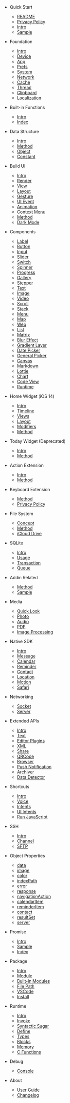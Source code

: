 - Quick Start
  - [README](en/README.md)
  - [Privacy Policy](en/privacy.md)
  - [Intro](en/quickstart/intro.md)
  - [Sample](en/quickstart/sample.md)

- Foundation
  - [Intro](en/foundation/intro.md)
  - [Device](en/foundation/device.md)
  - [App](en/foundation/app.md)
  - [Prefs](en/foundation/prefs.md)
  - [System](en/foundation/system.md)
  - [Network](en/foundation/network.md)
  - [Cache](en/foundation/cache.md)
  - [Thread](en/foundation/thread.md)
  - [Clipboard](en/foundation/clipboard.md)
  - [Localization](en/foundation/l10n.md)

- Built-in Functions
  - [Intro](en/function/intro.md)
  - [Index](en/function/index.md)

- Data Structure
  - [Intro](en/data/intro.md)
  - [Method](en/data/method.md)
  - [Object](en/data/object.md)
  - [Constant](en/data/constant.md)

- Build UI
  - [Intro](en/uikit/intro.md)
  - [Render](en/uikit/render.md)
  - [View](en/uikit/view.md)
  - [Layout](en/uikit/layout.md)
  - [Gesture](en/uikit/gesture.md)
  - [UI Event](en/uikit/event.md)
  - [Animation](en/uikit/animation.md)
  - [Context Menu](en/uikit/context-menu.md)
  - [Method](en/uikit/method.md)
  - [Dark Mode](en/uikit/dark-mode.md)

- Components
  - [Label](en/component/label.md)
  - [Button](en/component/button.md)
  - [Input](en/component/input.md)
  - [Slider](en/component/slider.md)
  - [Switch](en/component/switch.md)
  - [Spinner](en/component/spinner.md)
  - [Progress](en/component/progress.md)
  - [Gallery](en/component/gallery.md)
  - [Stepper](en/component/stepper.md)
  - [Text](en/component/text.md)
  - [Image](en/component/image.md)
  - [Video](en/component/video.md)
  - [Scroll](en/component/scroll.md)
  - [Stack](en/component/stack.md)
  - [Menu](en/component/menu.md)
  - [Map](en/component/map.md)
  - [Web](en/component/web.md)
  - [List](en/component/list.md)
  - [Matrix](en/component/matrix.md)
  - [Blur Effect](en/component/blur.md)
  - [Gradient Layer](en/component/gradient.md)
  - [Date Picker](en/component/date-picker.md)
  - [General Picker](en/component/picker.md)
  - [Canvas](en/component/canvas.md)
  - [Markdown](en/component/markdown.md)
  - [Lottie](en/component/lottie.md)
  - [Chart](en/component/chart.md)
  - [Code View](en/component/code.md)
  - [Runtime](en/component/runtime.md)

- Home Widget (iOS 14)
  - [Intro](en/home-widget/intro.md)
  - [Timeline](en/home-widget/timeline.md)
  - [Views](en/home-widget/views.md)
  - [Layout](en/home-widget/layout.md)
  - [Modifiers](en/home-widget/modifiers.md)
  - [Method](en/home-widget/method.md)

- Today Widget (Deprecated)
  - [Intro](en/widget/intro.md)
  - [Method](en/widget/method.md)

- Action Extension
  - [Intro](en/context/intro.md)
  - [Method](en/context/method.md)

- Keyboard Extension
  - [Method](en/keyboard/method.md)
  - [Privacy Policy](en/keyboard/privacy.md)

- File System
  - [Concept](en/file/design.md)
  - [Method](en/file/method.md)
  - [iCloud Drive](en/file/drive.md)

- SQLite
  - [Intro](en/sqlite/intro.md)
  - [Usage](en/sqlite/usage.md)
  - [Transaction](en/sqlite/transaction.md)
  - [Queue](en/sqlite/queue.md)

- Addin Related
  - [Method](en/addin/method.md)
  - [Sample](en/addin/sample.md)

- Media
  - [Quick Look](en/media/quicklook.md)
  - [Photo](en/media/photo.md)
  - [Audio](en/media/audio.md)
  - [PDF](en/media/pdf.md)
  - [Image Processing](en/media/imagekit.md)

- Native SDK
  - [Intro](en/sdk/intro.md)
  - [Message](en/sdk/message.md)
  - [Calendar](en/sdk/calendar.md)
  - [Reminder](en/sdk/reminder.md)
  - [Contact](en/sdk/contact.md)
  - [Location](en/sdk/location.md)
  - [Motion](en/sdk/motion.md)
  - [Safari](en/sdk/safari.md)

- Networking
  - [Socket](en/network/socket.md)
  - [Server](en/network/server.md)

- Extended APIs
  - [Intro](en/extend/intro.md)
  - [Text](en/extend/text.md)
  - [Editor Plugins](en/extend/editor.md)
  - [XML](en/extend/xml.md)
  - [Share](en/extend/share.md)
  - [QRCode](en/extend/qrcode.md)
  - [Browser](en/extend/browser.md)
  - [Push Notification](en/extend/push.md)
  - [Archiver](en/extend/archiver.md)
  - [Data Detector](en/extend/detector.md)

- Shortcuts
  - [Intro](en/shortcuts/intro.md)
  - [Voice](en/shortcuts/voice.md)
  - [Intents](en/shortcuts/intents.md)
  - [UI Intents](en/shortcuts/ui-intents.md)
  - [Run JavaScript](en/shortcuts/scripting.md)

- SSH
  - [Intro](en/ssh/intro.md)
  - [Channel](en/ssh/channel.md)
  - [SFTP](en/ssh/sftp.md)

- Object Properties
  - [data](en/object/data.md)
  - [image](en/object/image.md)
  - [color](en/object/color.md)
  - [indexPath](en/object/index-path.md)
  - [error](en/object/error.md)
  - [response](en/object/response.md)
  - [navigationAction](en/object/navigation-action.md)
  - [calendarItem](en/object/calendar-item.md)
  - [reminderItem](en/object/reminder-item.md)
  - [contact](en/object/contact.md)
  - [resultSet](en/object/result-set.md)
  - [server](en/object/server.md)

- Promise
  - [Intro](en/promise/intro.md)
  - [Sample](en/promise/sample.md)
  - [Index](en/promise/index.md)

- Package
  - [Intro](en/package/intro.md)
  - [Module](en/package/module.md)
  - [Built-in Modules](en/package/builtin.md)
  - [File Path](en/package/path.md)
  - [VSCode](en/package/vscode.md)
  - [Install](en/package/install.md)

- Runtime
  - [Intro](en/runtime/intro.md)
  - [Invoke](en/runtime/invoke.md)
  - [Syntactic Sugar](en/runtime/sugar.md)
  - [Define](en/runtime/define.md)
  - [Types](en/runtime/types.md)
  - [Blocks](en/runtime/blocks.md)
  - [Memory](en/runtime/memory.md)
  - [C Functions](en/runtime/c.md)

- Debug
  - [Console](en/debug/console.md)

- About
  - [User Guide](en/about/guide.md)
  - [Changelog](en/about/changelog.md)